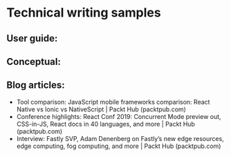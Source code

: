 # Technical writing samples
## User guide:

## Conceptual:

## Blog articles:
* Tool comparison: JavaScript mobile frameworks comparison: React Native vs Ionic vs NativeScript | Packt Hub (packtpub.com)
* Conference highlights: React Conf 2019: Concurrent Mode preview out, CSS-in-JS, React docs in 40 languages, and more | Packt Hub (packtpub.com)
* Interview: Fastly SVP, Adam Denenberg on Fastly’s new edge resources, edge computing, fog computing, and more | Packt Hub (packtpub.com)
